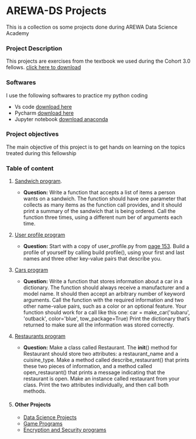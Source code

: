 # AREWA-DS Projects
This is a collection os some projects done during AREWA Data Science Academy

### Project Description
This projects are exercises from the textbook we used during the Cohort 3.0 fellows. [click here to download](https://khwarizmi.org/wp-content/uploads/2021/04/Eric_Matthes_Python_Crash_Course_A_Hands.pdf)

### Softwares
I use the following softwares to practice my python coding
- Vs code [download here](https://code.visualstudio.com/download)
- Pycharm [download here](https://pycharm-community-edition.en.softonic.com/download)
- Jupyter notebook [download anaconda](https://www.anaconda.com/download)

### Project objectives
The main objective of this project is to get hands on learning on the topics treated during this fellowship

### Table of content
1. [Sandwich program](https://github.com/Gabby210992/AREWA-DS---Projects/blob/main/sandwich.ipynb).
   - **Question:** Write a function that accepts a list of items a person wants on a sandwich. The function should have one parameter that collects as many items as the function call provides, and it should print a summary of the sandwich that is being ordered. Call the function three times, using a different num ber of arguments each time.
2. [User profile program](https://github.com/Gabby210992/AREWA-DS---Projects/blob/main/user_profile.ipynb)
   - **Question:** Start with a copy of user_profile.py from [page 153](https://drive.google.com/file/d/1muQhFz0kzZG72ZcBo1exF9t6EzjVvSe5/view?usp=sharing). Build a profile of yourself by calling build profile(), using your first and last names and three other key-value pairs that describe you.

4. [Cars program](https://github.com/Gabby210992/AREWA-DS---Projects/blob/main/car_program.ipynb)
   - **Question:** Write a function that stores information about a car in a dictionary. The function should always receive a manufacturer and a model name. It should then accept an arbitrary number of keyword arguments. Call the function with the required information and two other name-value pairs, such as a color or an optional feature. Your function should work for a call like this one: car = make_car('subaru', 'outback', color='blue', tow_package=True) 
Print the dictionary that’s returned to make sure all the information was stored correctly. 

6. [Restaurants program](https://github.com/Gabby210992/AREWA-DS---Projects/blob/main/restaurant_class.ipynb)
   - **Question:** Make a class called Restaurant. The __init__() method for Restaurant should store two attributes: a restaurant_name and a cuisine_type. Make a method called describe_restaurant() that prints these two pieces of information, and a method called open_restaurant() that prints a message indicating that the restaurant is open. Make an instance called restaurant from your class. Print the two attributes individually, and then call both methods. 
8. #### Other Projects
   - [Data Science Projects](https://github.com/Gabby210992/Happiness-Analysis)
   - [Game Programs](https://github.com/Gabby210992/game-programs)
   - [Encryption and Security programs](https://github.com/Gabby210992/Caesar_cipher_Program)
